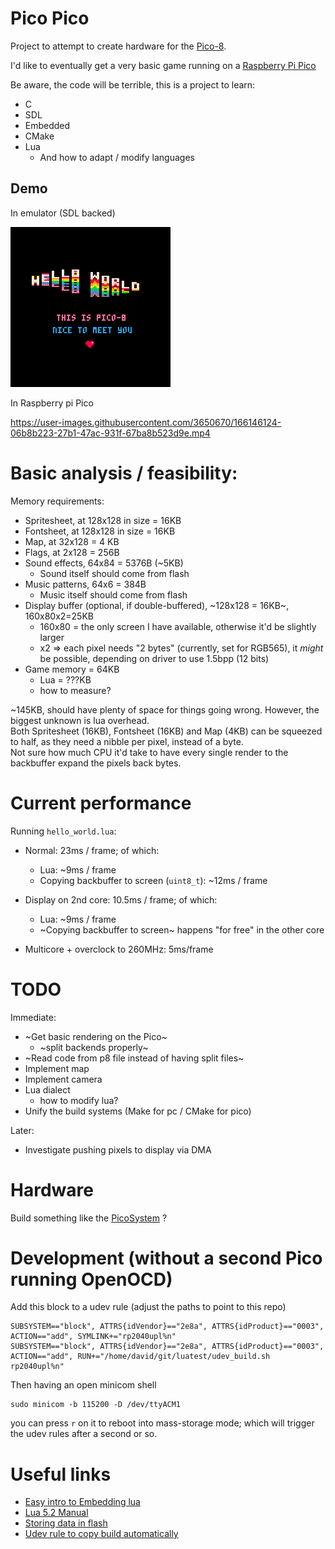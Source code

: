 # Pico Pico

Project to attempt to create hardware for the [Pico-8](https://www.lexaloffle.com/pico-8.php).

I'd like to eventually get a very basic game running on a [Raspberry Pi Pico](https://www.raspberrypi.com/documentation/microcontrollers/raspberry-pi-pico.html)

Be aware, the code will be terrible, this is a project to learn:

* C
* SDL
* Embedded
* CMake
* Lua
    * And how to adapt / modify languages

## Demo

In emulator (SDL backed)

![Hello world](artifacts/hello_world.gif?raw=1)

In Raspberry pi Pico


https://user-images.githubusercontent.com/3650670/166146124-06b8b223-27b1-47ac-931f-67ba8b523d9e.mp4



# Basic analysis / feasibility:

Memory requirements:

* Spritesheet, at 128x128 in size = 16KB 
* Fontsheet, at 128x128 in size = 16KB
* Map, at 32x128 = 4 KB
* Flags, at 2x128 = 256B
* Sound effects, 64x84 = 5376B (~5KB)
    * Sound itself should come from flash
* Music patterns, 64x6 = 384B
    * Music itself should come from flash
* Display buffer (optional, if double-buffered), ~128x128 = 16KB~, 160x80x2=25KB
    * 160x80 = the only screen I have available, otherwise it'd be slightly larger
    * x2 => each pixel needs "2 bytes" (currently, set for RGB565), it _might_ be possible, depending on driver to use 1.5bpp (12 bits) 
* Game memory = 64KB
    * Lua = ???KB
    * how to measure?

~145KB, should have plenty of space for things going wrong. However, the biggest unknown is lua overhead.  
Both Spritesheet (16KB), Fontsheet (16KB) and Map (4KB) can be squeezed to half, as they need a nibble per pixel, instead of a byte.  
Not sure how much CPU it'd take to have every single render to the backbuffer expand the pixels back bytes.

# Current performance

Running `hello_world.lua`:

* Normal: 23ms / frame; of which:
    * Lua: ~9ms / frame
    * Copying backbuffer to screen (`uint8_t`): ~12ms / frame

* Display on 2nd core: 10.5ms / frame; of which:
    * Lua: ~9ms / frame
    * ~Copying backbuffer to screen~ happens "for free" in the other core

* Multicore + overclock to 260MHz: 5ms/frame

# TODO

Immediate:

* ~Get basic rendering on the Pico~
    * ~split backends properly~
* ~Read code from p8 file instead of having split files~
* Implement map
* Implement camera
* Lua dialect
    * how to modify lua?
* Unify the build systems (Make for pc / CMake for pico)

Later:

* Investigate pushing pixels to display via DMA

# Hardware

Build something like the [PicoSystem](https://shop.pimoroni.com/products/picosystem?variant=32369546985555) ?

# Development (without a second Pico running OpenOCD)

Add this block to a udev rule (adjust the paths to point to this repo)
```
SUBSYSTEM=="block", ATTRS{idVendor}=="2e8a", ATTRS{idProduct}=="0003", ACTION=="add", SYMLINK+="rp2040upl%n"
SUBSYSTEM=="block", ATTRS{idVendor}=="2e8a", ATTRS{idProduct}=="0003", ACTION=="add", RUN+="/home/david/git/luatest/udev_build.sh rp2040upl%n"
```

Then having an open minicom shell 
```
sudo minicom -b 115200 -D /dev/ttyACM1
```

you can press `r` on it to reboot into mass-storage mode; which will trigger the udev rules after a second or so.

# Useful links

* [Easy intro to Embedding lua](https://lucasklassmann.com/blog/2019-02-02-how-to-embeddeding-lua-in-c/#example-of-error-handling)
* [Lua 5.2 Manual](https://www.lua.org/manual/5.2/manual.html)
* [Storing data in flash](https://kevinboone.me/picoflash.html?i=1)
* [Udev rule to copy build automatically](https://forums.raspberrypi.com/viewtopic.php?t=333160)
